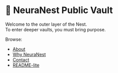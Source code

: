 # 📘 NeuraNest Public Vault  

Welcome to the outer layer of the Nest.  
To enter deeper vaults, you must bring purpose.

Browse:

- [About](./about.md)  
- [Why NeuraNest](./why-neuranest.md)  
- [Contact](./contact.md)  
- [README-lite](./README-lite.md)